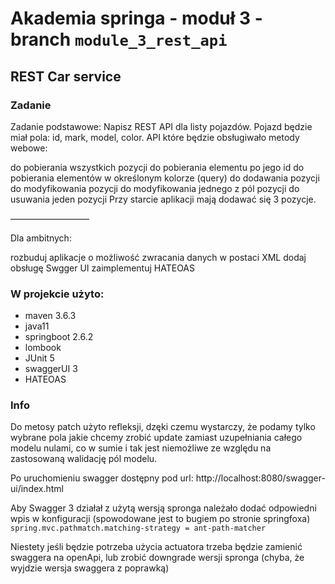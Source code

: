 # Akademia springa - moduł 3 - branch `module_3_rest_api`

## REST Car service

### Zadanie

Zadanie podstawowe:
Napisz REST API dla listy pojazdów. Pojazd będzie miał pola: id, mark, model, color.
API które będzie obsługiwało metody webowe:

do pobierania wszystkich pozycji
do pobierania elementu po jego id
do pobierania elementów w określonym kolorze (query)
do dodawania pozycji
do modyfikowania pozycji
do modyfikowania jednego z pól pozycji
do usuwania jeden pozycji
Przy starcie aplikacji mają dodawać się 3 pozycje.

—————————

Dla ambitnych:

rozbuduj aplikacje o możliwość zwracania danych w postaci XML
dodaj obsługę Swgger UI
zaimplementuj HATEOAS

### W projekcie użyto:

* maven 3.6.3
* java11
* springboot 2.6.2
* lombook
* JUnit 5
* swaggerUI 3
* HATEOAS

### Info

Do metosy patch użyto refleksji, dzęki czemu wystarczy, że podamy tylko wybrane pola jakie chcemy zrobić update zamiast 
uzupełniania całego modelu nulami, co w sumie i tak jest niemożliwe ze względu na zastosowaną walidację pól modelu.

Po uruchomieniu swagger dostępny pod url: http://localhost:8080/swagger-ui/index.html

Aby Swagger 3 działał z użytą wersją spronga należało dodać odpowiedni wpis w konfiguracji (spowodowane jest to bugiem po stronie 
springfoxa)   
`spring.mvc.pathmatch.matching-strategy = ant-path-matcher` 

Niestety jeśli będzie potrzeba użycia actuatora trzeba będzie zamienić swaggera na openApi, lub zrobić downgrade wersji spronga (chyba, 
że wyjdzie wersja swaggera z poprawką)
